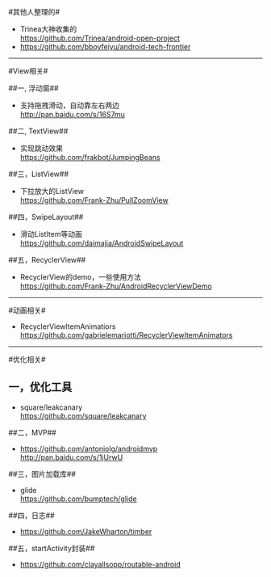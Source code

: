 #其他人整理的#
-   Trinea大神收集的  
https://github.com/Trinea/android-open-project
-   https://github.com/bboyfeiyu/android-tech-frontier

-----------
#View相关#

##一, 浮动窗##

-   支持拖拽滑动，自动靠左右两边  
http://pan.baidu.com/s/16S7mu

##二, TextView##
-   实现跳动效果   
https://github.com/frakbot/JumpingBeans

##三，ListView##
-   下拉放大的ListView  
https://github.com/Frank-Zhu/PullZoomView

##四，SwipeLayout##
-   滑动ListItem等动画  
https://github.com/daimajia/AndroidSwipeLayout  

##五，RecyclerView##
-   RecyclerView的demo，一些使用方法  
https://github.com/Frank-Zhu/AndroidRecyclerViewDemo

-----------
#动画相关#
-   RecyclerViewItemAnimatiors 
https://github.com/gabrielemariotti/RecyclerViewItemAnimators

-----------
#优化相关#

## 一，优化工具 ##

-   square/leakcanary  
https://github.com/square/leakcanary

##二，MVP##
-   https://github.com/antoniolg/androidmvp  
http://pan.baidu.com/s/1jUrwU

##三，图片加载库##
-   glide  
https://github.com/bumptech/glide

##四，日志##
-   https://github.com/JakeWharton/timber

##五，startActivity封装##
-   https://github.com/clayallsopp/routable-android

